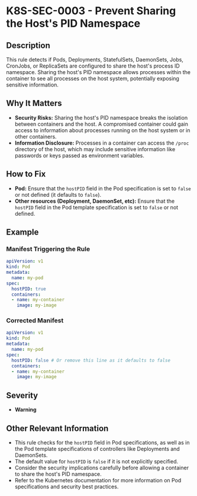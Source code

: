 # K8S-SEC-0003 - Prevent Sharing the Host's PID Namespace

## Description

This rule detects if Pods, Deployments, StatefulSets, DaemonSets, Jobs, CronJobs, or ReplicaSets are configured to share the host's process ID namespace. Sharing the host's PID namespace allows processes within the container to see all processes on the host system, potentially exposing sensitive information.

## Why It Matters

-   **Security Risks:** Sharing the host's PID namespace breaks the isolation between containers and the host. A compromised container could gain access to information about processes running on the host system or in other containers.
-   **Information Disclosure:** Processes in a container can access the `/proc` directory of the host, which may include sensitive information like passwords or keys passed as environment variables.

## How to Fix

-   **Pod:** Ensure that the `hostPID` field in the Pod specification is set to `false` or not defined (it defaults to `false`).
-   **Other resources (Deployment, DaemonSet, etc):** Ensure that the `hostPID` field in the Pod template specification is set to `false` or not defined.

## Example

### Manifest Triggering the Rule

```yaml
apiVersion: v1
kind: Pod
metadata:
  name: my-pod
spec:
  hostPID: true
  containers:
  - name: my-container
    image: my-image
```

### Corrected Manifest

```yaml
apiVersion: v1
kind: Pod
metadata:
  name: my-pod
spec:
  hostPID: false # Or remove this line as it defaults to false
  containers:
  - name: my-container
    image: my-image
```

## Severity

  - **Warning**

## Other Relevant Information

-   This rule checks for the `hostPID` field in Pod specifications, as well as in the Pod template specifications of controllers like Deployments and DaemonSets.
-   The default value for `hostPID` is `false` if it is not explicitly specified.
-   Consider the security implications carefully before allowing a container to share the host's PID namespace.
-   Refer to the Kubernetes documentation for more information on Pod specifications and security best practices.